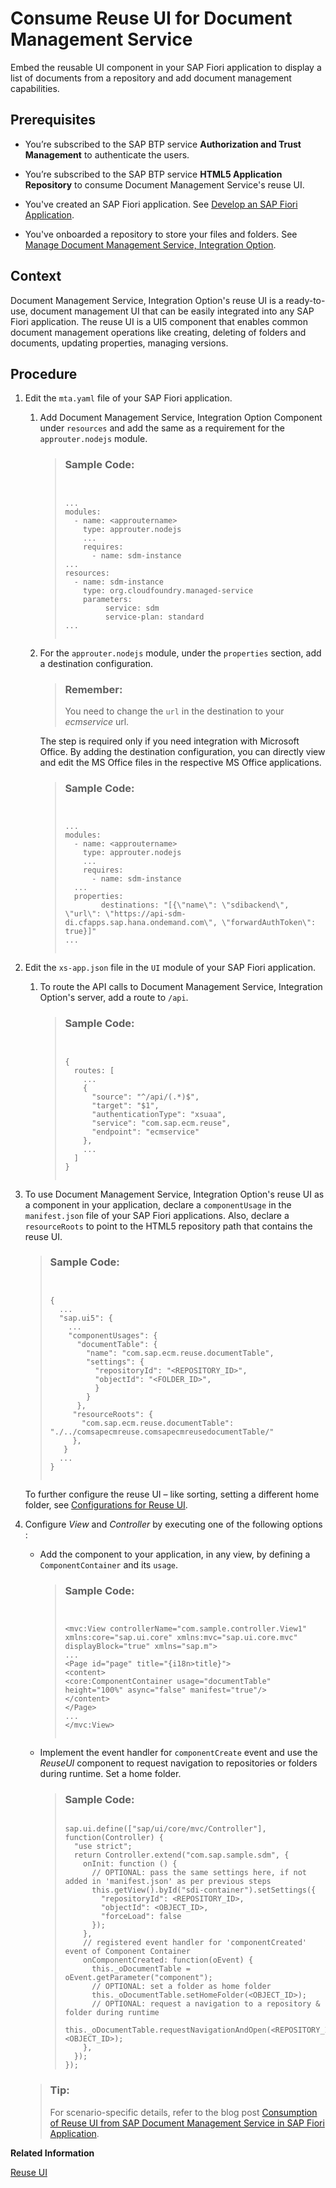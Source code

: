 <!-- loio2c99a03a2b7e42d5be44a7ef07c5f917 -->

# Consume Reuse UI for Document Management Service

Embed the reusable UI component in your SAP Fiori application to display a list of documents from a repository and add document management capabilities.



<a name="loio2c99a03a2b7e42d5be44a7ef07c5f917__prereq_khs_twv_slb"/>

## Prerequisites

-   You’re subscribed to the SAP BTP service **Authorization and Trust Management** to authenticate the users.

-   You’re subscribed to the SAP BTP service **HTML5 Application Repository** to consume Document Management Service's reuse UI.

-   You've created an SAP Fiori application. See [Develop an SAP Fiori Application](https://help.sap.com/viewer/9d1db9835307451daa8c930fbd9ab264/Cloud/en-US/61c7416594984034a5676e63a6494ba1.html).

-   You've onboarded a repository to store your files and folders. See [Manage Document Management Service, Integration Option](manage-document-management-service-integration-option-64fa80a.md).




## Context

Document Management Service, Integration Option's reuse UI is a ready-to-use, document management UI that can be easily integrated into any SAP Fiori application. The reuse UI is a UI5 component that enables common document management operations like creating, deleting of folders and documents, updating properties, managing versions.



## Procedure

1.  Edit the `mta.yaml` file of your SAP Fiori application.

    1.  Add Document Management Service, Integration Option Component under `resources` and add the same as a requirement for the `approuter.nodejs` module.

        > ### Sample Code:  
        > ```
        > 
        > 
        > ...
        > modules:
        >   - name: <approutername>
        >     type: approuter.nodejs
        >     ...
        >     requires:
        >       - name: sdm-instance
        > ...
        > resources:
        > 	- name: sdm-instance
        > 	  type: org.cloudfoundry.managed-service
        > 	  parameters:
        >          service: sdm
        >          service-plan: standard   	
        > ...
        > 
        > 
        > ```

    2.  For the `approuter.nodejs` module, under the `properties` section, add a destination configuration.

        > ### Remember:  
        > You need to change the `url` in the destination to your *ecmservice* url.

        The step is required only if you need integration with Microsoft Office. By adding the destination configuration, you can directly view and edit the MS Office files in the respective MS Office applications.

        > ### Sample Code:  
        > ```
        > 
        > 
        > ...
        > modules:
        >   - name: <approutername>
        >     type: approuter.nodejs
        >     ...
        >     requires:
        >       - name: sdm-instance
        > 	...
        > 	properties:
        >         destinations: "[{\"name\": \"sdibackend\", \"url\": \"https://api-sdm-di.cfapps.sap.hana.ondemand.com\", \"forwardAuthToken\": true}]"
        > ...
        > 
        > 
        > ```


2.  Edit the `xs-app.json` file in the `UI` module of your SAP Fiori application.

    1.  To route the API calls to Document Management Service, Integration Option's server, add a route to `/api`.

        > ### Sample Code:  
        > ```
        > 
        > 
        > {
        >   routes: [
        >     ...
        >     {
        >       "source": "^/api/(.*)$",
        >       "target": "$1",
        >       "authenticationType": "xsuaa",
        >       "service": "com.sap.ecm.reuse",
        >       "endpoint": "ecmservice"
        >     },
        >     ...
        >   ]
        > }
        > 
        > 
        > ```


3.  To use Document Management Service, Integration Option's reuse UI as a component in your application, declare a `componentUsage` in the `manifest.json` file of your SAP Fiori applications. Also, declare a `resourceRoots` to point to the HTML5 repository path that contains the reuse UI.

    > ### Sample Code:  
    > ```
    > 
    > 
    > {
    >   ...
    >   "sap.ui5": {
    >     ...
    >     "componentUsages": {
    >       "documentTable": {
    >         "name": "com.sap.ecm.reuse.documentTable",
    >         "settings": {
    >           "repositoryId": "<REPOSITORY_ID>",
    >           "objectId": "<FOLDER_ID>",
    >           }
    >         }
    >       },
    >      "resourceRoots": {
    >        "com.sap.ecm.reuse.documentTable": "./../comsapecmreuse.comsapecmreusedocumentTable/"
    >      },
    >    }
    >   ...
    > }
    > 
    > 
    > ```

    To further configure the reuse UI – like sorting, setting a different home folder, see [Configurations for Reuse UI](configurations-for-reuse-ui-c91ec16.md).

4.  Configure *View* and *Controller* by executing one of the following options :

    -   Add the component to your application, in any view, by defining a `ComponentContainer` and its `usage`.

        > ### Sample Code:  
        > ```
        > 
        > 
        > <mvc:View controllerName="com.sample.controller.View1" xmlns:core="sap.ui.core" xmlns:mvc="sap.ui.core.mvc" displayBlock="true" xmlns="sap.m">
        > ...
        > <Page id="page" title="{i18n>title}">
        > <content>
        > <core:ComponentContainer usage="documentTable" height="100%" async="false" manifest="true"/>
        > </content>
        > </Page>
        > ...
        > </mvc:View>
        > 
        > 
        > ```

    -   Implement the event handler for `componentCreate` event and use the *ReuseUI* component to request navigation to repositories or folders during runtime. Set a home folder.

        > ### Sample Code:  
        > ```
        > 
        > sap.ui.define(["sap/ui/core/mvc/Controller"], function(Controller) {
        >   "use strict";
        >   return Controller.extend("com.sap.sample.sdm", {
        >     onInit: function () {
        >       // OPTIONAL: pass the same settings here, if not added in 'manifest.json' as per previous steps
        >       this.getView().byId("sdi-container").setSettings({
        >         "repositoryId": <REPOSITORY_ID>,
        >         "objectId": <OBJECT_ID>,
        >         "forceLoad": false
        >       });
        >     },
        >     // registered event handler for 'componentCreated' event of Component Container
        >     onComponentCreated: function(oEvent) {
        >       this._oDocumentTable = oEvent.getParameter("component");
        >       // OPTIONAL: set a folder as home folder
        >       this._oDocumentTable.setHomeFolder(<OBJECT_ID>);
        >       // OPTIONAL: request a navigation to a repository & folder during runtime
        >       this._oDocumentTable.requestNavigationAndOpen(<REPOSITORY_ID>, <OBJECT_ID>);
        >     },
        >   });
        > });
        > 
        > ```


    > ### Tip:  
    > For scenario-specific details, refer to the blog post [Consumption of Reuse UI from SAP Document Management Service in SAP Fiori Application](https://blogs.sap.com/2021/04/08/consumption-of-reuse-ui-from-sap-document-management-service-in-sap-fiori-application/).


**Related Information**  


[Reuse UI](reuse-ui-c41e52e.md)

